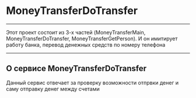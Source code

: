# MoneyTransferDoTransfer

---

Этот проект состоит из 3-х частей (MoneyTransferMain, MoneyTransferDoTransfer, MoneyTransferGetPerson). И он имитирует работу банка, перевод денежных средств по номеру телефона

---

## О сервисе MoneyTransferDoTransfer

Данный сервис отвечает за проверку возможности отпрвки денег и саму отправку денег между счетами 
